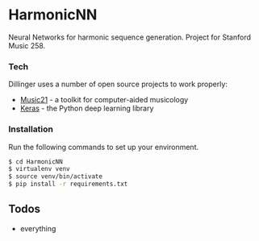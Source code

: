 # HarmonicNN

Neural Networks for harmonic sequence generation. Project for Stanford Music 258.

### Tech

Dillinger uses a number of open source projects to work properly:

* [Music21](http://web.mit.edu/music21/) - a toolkit for computer-aided musicology
* [Keras](https://keras.io/) - the Python deep learning library


### Installation

Run the following commands to set up your environment.

```sh
$ cd HarmonicNN
$ virtualenv venv
$ source venv/bin/activate
$ pip install -r requirements.txt
```



## Todos

 - everything